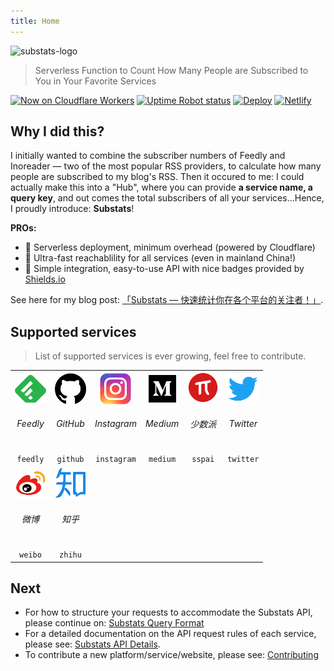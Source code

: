 ```yaml
---
title: Home
---
```


<img src="/img/substats.svg" alt="substats-logo" width="360px" height="auto" >

> Serverless Function to Count How Many People are Subscribed to You in Your Favorite Services

[![Now on Cloudflare Workers](https://img.shields.io/badge/Now%20on-Cloudflare%20Workers-f38020?logo=cloudflare&logoColor=f38020)](https://api.spencerwoo.com/substats/)
[![Uptime Robot status](https://img.shields.io/uptimerobot/status/m784533782-966fa87a7f1afd93c9cc4e51?label=Status&color=00B0D8&logo=probot&logoColor=white)](https://stats.uptimerobot.com/92yjVTmk63/784533782)
[![Deploy](https://github.com/spencerwooo/Substats/workflows/Deploy/badge.svg)](https://github.com/spencerwooo/Substats/actions?query=workflow%3ADeploy)
[![Netlify](https://img.shields.io/netlify/34dba5ee-8e3f-4c0d-bc4e-1023f4a1c2ae?color=01ad9f&label=Docs&logo=netlify)](https://substats.spencerwoo.com/)

## Why I did this?

I initially wanted to combine the subscriber numbers of Feedly and Inoreader — two of the most popular RSS providers, to calculate how many people are subscribed to my blog's RSS. Then it occured to me: I could actually make this into a "Hub", where you can provide **a service name, a query key**, and out comes the total subscribers of all your services...Hence, I proudly introduce: **Substats**!

**PROs:**

- 🧊 Serverless deployment, minimum overhead (powered by Cloudflare)
- 🚀 Ultra-fast reachablility for all services (even in mainland China!)
- 🎈 Simple integration, easy-to-use API with nice badges provided by [Shields.io](https://shields.io/)

See here for my blog post: [「Substats — 快速统计你在各个平台的关注者！」](https://blog.spencerwoo.com/2020/03/substats/).

## Supported services <Badge text="new" />

> List of supported services is ever growing, feel free to contribute.

<table>
  <tr align="center">
    <td><img src="./assets/logo_feedly.png" width="auto" height="50px"/><h6>Feedly</h6></td>
    <td><img src="./assets/logo_github.png" width="auto" height="50px"/><h6>GitHub</h6></td>
    <td><img src="./assets/logo_ins.png" width="auto" height="50px"/><h6>Instagram</h6></td>
    <td><img src="./assets/logo_medium.png" width="auto" height="50px"/><h6>Medium</h6></td>
    <td><img src="./assets/logo_sspai.png" width="auto" height="50px"/><h6>少数派</h6></td>
    <td><img src="./assets/logo_twitter.png" width="auto" height="50px"/><h6>Twitter</h6></td>
  </tr>
  <tr align="center">
    <td><code>feedly</code></td>
    <td><code>github</code></td>
    <td><code>instagram</code></td>
    <td><code>medium</code></td>
    <td><code>sspai</code></td>
    <td><code>twitter</code></td>
  </tr>
  <tr align="center">
    <td><img src="./assets/logo_weibo.png" width="auto" height="50px"/><h6>微博</h6></td>
    <td><img src="./assets/logo_zhihu.png" width="auto" height="50px"/><h6>知乎</h6></td>
  </tr>
  <tr align="center">
    <td><code>weibo</code></td>
    <td><code>zhihu</code></td>
  </tr>
</table>

## Next

- For how to structure your requests to accommodate the Substats API, please continue on: [Substats Query Format](/query.md)
- For a detailed documentation on the API request rules of each service, please see: [Substats API Details](/api.md).
- To contribute a new platform/service/website, please see: [Contributing](/dev.md)
